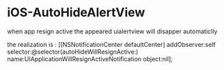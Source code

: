 iOS-AutoHideAlertView
=====================

when app resign active the appeared uialertview will disapper automaticlly

the realization is :
[[NSNotificationCenter defaultCenter] addObserver:self selector:@selector(autoHideWillResignActive:) name:UIApplicationWillResignActiveNotification object:nil];
